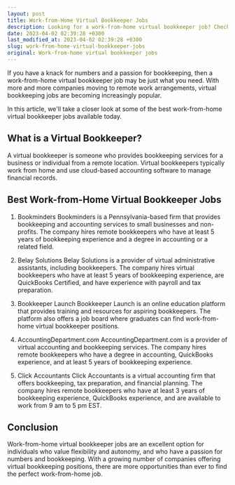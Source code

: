 ```yaml
---
layout: post
title: Work-from-Home Virtual Bookkeeper Jobs
description: Looking for a work-from-home virtual bookkeeper job? Check out these opportunities for remote bookkeeping positions.
date: 2023-04-02 02:39:28 +0300
last_modified_at: 2023-04-02 02:39:28 +0300
slug: work-from-home-virtual-bookkeeper-jobs
original: Work-from-home virtual bookkeeper jobs
---
```

If you have a knack for numbers and a passion for bookkeeping, then a work-from-home virtual bookkeeper job may be just what you need. With more and more companies moving to remote work arrangements, virtual bookkeeping jobs are becoming increasingly popular.

In this article, we'll take a closer look at some of the best work-from-home virtual bookkeeper jobs available today.

## What is a Virtual Bookkeeper?

A virtual bookkeeper is someone who provides bookkeeping services for a business or individual from a remote location. Virtual bookkeepers typically work from home and use cloud-based accounting software to manage financial records.

## Best Work-from-Home Virtual Bookkeeper Jobs

1. Bookminders
Bookminders is a Pennsylvania-based firm that provides bookkeeping and accounting services to small businesses and non-profits. The company hires remote bookkeepers who have at least 5 years of bookkeeping experience and a degree in accounting or a related field.

2. Belay Solutions
Belay Solutions is a provider of virtual administrative assistants, including bookkeepers. The company hires virtual bookkeepers who have at least 5 years of bookkeeping experience, are QuickBooks Certified, and have experience with payroll and tax preparation.

3. Bookkeeper Launch
Bookkeeper Launch is an online education platform that provides training and resources for aspiring bookkeepers. The platform also offers a job board where graduates can find work-from-home virtual bookkeeper positions.

4. AccountingDepartment.com
AccountingDepartment.com is a provider of virtual accounting and bookkeeping services. The company hires remote bookkeepers who have a degree in accounting, QuickBooks experience, and at least 5 years of bookkeeping experience.

5. Click Accountants
Click Accountants is a virtual accounting firm that offers bookkeeping, tax preparation, and financial planning. The company hires remote bookkeepers who have at least 3 years of bookkeeping experience, QuickBooks experience, and are available to work from 9 am to 5 pm EST.

## Conclusion

Work-from-home virtual bookkeeper jobs are an excellent option for individuals who value flexibility and autonomy, and who have a passion for numbers and bookkeeping. With a growing number of companies offering virtual bookkeeping positions, there are more opportunities than ever to find the perfect work-from-home job.